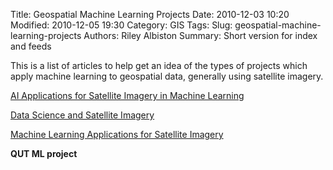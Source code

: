 Title: Geospatial Machine Learning Projects
Date: 2010-12-03 10:20
Modified: 2010-12-05 19:30
Category: GIS
Tags: 
Slug: geospatial-machine-learning-projects
Authors: Riley Albiston
Summary: Short version for index and feeds

This is a list of articles to help get an idea of the types of projects which apply machine learning to geospatial data, generally using satellite imagery.


[AI Applications for Satellite Imagery in Machine Learning](https://medium.com/anolytics/what-are-the-ai-applications-for-satellite-imagery-in-machine-learning-3495b2abe514)

[Data Science and Satellite Imagery](https://towardsdatascience.com/data-science-and-satellite-imagery-985229e1cd2f)

[Machine Learning Applications for Satellite Imagery](https://medium.com/aifromscratch/machine-learning-applications-for-satellite-imagery-11001009f159)

**QUT ML project**
